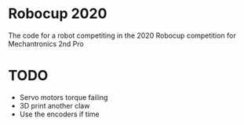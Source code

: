 # Robocup 2020
The code for a robot competiting in the 2020 Robocup competition for Mechantronics 2nd Pro

# TODO
- Servo motors torque failing
- 3D print another claw
- Use the encoders if time